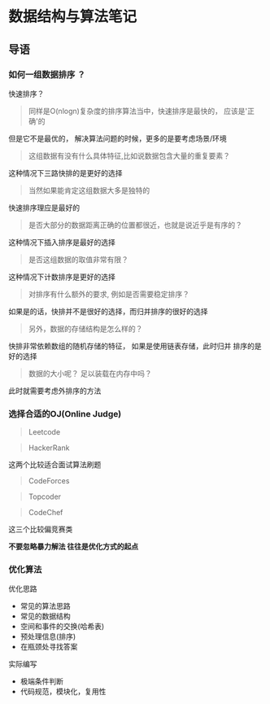 # 数据结构与算法笔记
## 导语
### 如何一组数据排序 ？
快速排序？

> 同样是O(nlogn)复杂度的排序算法当中，快速排序是最快的， 应该是'正确'的

但是它不是最优的， 解决算法问题的时候，更多的是要考虑场景/环境
> 这组数据有没有什么具体特征,比如说数据包含大量的重复要素？

这种情况下三路快排的是更好的选择

> 当然如果能肯定这组数据大多是独特的

快速排序理应是最好的

> 是否大部分的数据距离正确的位置都很近，也就是说近乎是有序的？

这种情况下插入排序是最好的选择

> 是否这组数据的取值非常有限？

这种情况下计数排序是更好的选择

> 对排序有什么额外的要求, 例如是否需要稳定排序？

如果是的话，快排并不是很好的选择，而归并排序的很好的选择

> 另外，数据的存储结构是怎么样的？

快排非常依赖数组的随机存储的特征， 如果是使用链表存储，此时归并
排序的是好的选择

> 数据的大小呢？ 足以装载在内存中吗？

此时就需要考虑外排序的方法

### 选择合适的OJ(Online Judge)
> Leetcode

> HackerRank

这两个比较适合面试算法刷题

> CodeForces

> Topcoder

> CodeChef

这三个比较偏竞赛类

**不要忽略暴力解法 往往是优化方式的起点**

### 优化算法
优化思路
- 常见的算法思路
- 常见的数据结构
- 空间和事件的交换(哈希表)
- 预处理信息(排序)
- 在瓶颈处寻找答案

实际编写
- 极端条件判断
- 代码规范，模块化，复用性